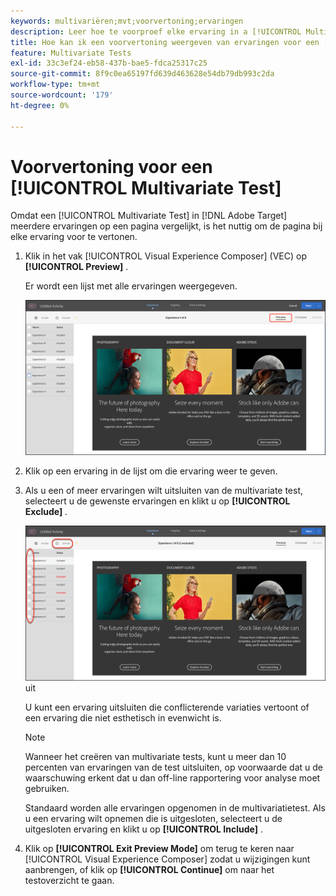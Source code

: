 ```yaml
---
keywords: multivariëren;mvt;voorvertoning;ervaringen
description: Leer hoe te voorproef elke ervaring in a [!UICONTROL Multivariate Test] (MVT) activiteit in  [!DNL Adobe Target]  gebruikend [!UICONTROL Visual Experience Composer] (VEC).
title: Hoe kan ik een voorvertoning weergeven van ervaringen voor een [!UICONTROL Multivariate Test] (MVT)?
feature: Multivariate Tests
exl-id: 33c3ef24-eb58-437b-bae5-fdca25317c25
source-git-commit: 8f9c0ea65197fd639d463628e54db79db993c2da
workflow-type: tm+mt
source-wordcount: '179'
ht-degree: 0%

---
```


# Voorvertoning voor een [!UICONTROL Multivariate Test]

Omdat een [!UICONTROL Multivariate Test] in [!DNL Adobe Target] meerdere ervaringen op een pagina vergelijkt, is het nuttig om de pagina bij elke ervaring voor te vertonen.

1. Klik in het vak [!UICONTROL Visual Experience Composer] (VEC) op **[!UICONTROL Preview]** .

   Er wordt een lijst met alle ervaringen weergegeven.

   ![&#x200B; voorproefbeeld &#x200B;](assets/preview.png)

1. Klik op een ervaring in de lijst om die ervaring weer te geven.

1. Als u een of meer ervaringen wilt uitsluiten van de multivariate test, selecteert u de gewenste ervaringen en klikt u op **[!UICONTROL Exclude]** .

   ![&#x200B; sluit ervaringen &#x200B;](/help/main/c-activities/c-multivariate-testing/t-create-multivariate-test/assets/preview-mvt-exclude.png) uit

   U kunt een ervaring uitsluiten die conflicterende variaties vertoont of een ervaring die niet esthetisch in evenwicht is.

   >[!NOTE]
   >
   >Wanneer het creëren van multivariate tests, kunt u meer dan 10 percenten van ervaringen van de test uitsluiten, op voorwaarde dat u de waarschuwing erkent dat u dan off-line rapportering voor analyse moet gebruiken.

   Standaard worden alle ervaringen opgenomen in de multivariatietest. Als u een ervaring wilt opnemen die is uitgesloten, selecteert u de uitgesloten ervaring en klikt u op **[!UICONTROL Include]** .

1. Klik op **[!UICONTROL Exit Preview Mode]** om terug te keren naar [!UICONTROL Visual Experience Composer] zodat u wijzigingen kunt aanbrengen, of klik op **[!UICONTROL Continue]** om naar het testoverzicht te gaan.
